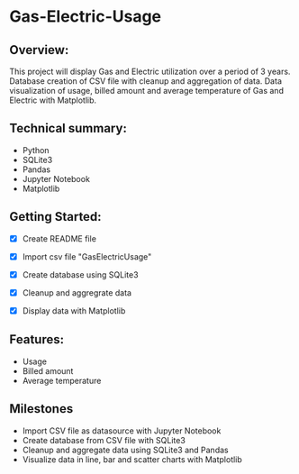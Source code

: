 # Gas-Electric-Usage

## Overview: 
This project will display Gas and Electric utilization over a period of 3 years. Database creation of CSV file with cleanup and aggregation of data. Data visualization of usage, billed amount and average temperature of Gas and Electric with Matplotlib.


## Technical summary:

- Python
- SQLite3
- Pandas
- Jupyter Notebook
- Matplotlib

## Getting Started:
- [x] Create README file
- [x] Import csv file "GasElectricUsage"
- [x] Create database using SQLite3
- [x] Cleanup and aggregrate data
- [x] Display data with Matplotlib


## Features: 

- Usage
- Billed amount
- Average temperature


## Milestones 

- Import CSV file as datasource with Jupyter Notebook
- Create database from CSV file with SQLite3
- Cleanup and aggregate data using SQLite3 and Pandas
- Visualize data in line, bar and scatter charts with Matplotlib
